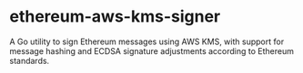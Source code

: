 # ethereum-aws-kms-signer
A Go utility to sign Ethereum messages using AWS KMS, with support for message hashing and ECDSA signature adjustments according to Ethereum standards.
